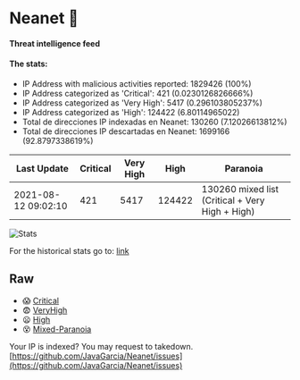 # Neanet :hocho:
#### Threat intelligence feed
#### The stats:

- IP Address with malicious activities reported: 1829426 (100%)
- IP Address categorized as 'Critical':  421 (0.0230126826666%)
- IP Address categorized as 'Very High':  5417 (0.296103805237%)
- IP Address categorized as 'High':  124422 (6.80114965022)
- Total de direcciones IP indexadas en Neanet:  130260 (7.12026613812%)
- Total de direcciones IP descartadas en Neanet:  1699166 (92.8797338619%)

| Last Update | Critical | Very High | High | Paranoia |
| --- | --- | --- | --- | --- |
| 2021-08-12 09:02:10 | 421 | 5417 | 124422 | 130260 mixed list (Critical + Very High + High)|

![Stats](https://docs.google.com/spreadsheets/d/e/2PACX-1vSnaNMIXVabIpDJjufMlzH7poXnshF3mgd8Is1g9ytUEzVsP5my4Trn8f-xkoLLQ38xpL3HtmUexLo6/pubchart?oid=501124687&format=image)

For the historical stats go to: [link](/stats.csv)
## Raw
- :scream: [Critical](https://raw.githubusercontent.com/JavaGarcia/Neanet/master/blacklists/neanet_critical.txt)
- :fearful: [VeryHigh](https://raw.githubusercontent.com/JavaGarcia/Neanet/master/blacklists/neanet_veryHigh.txtt)
- :frowning: [High](https://raw.githubusercontent.com/JavaGarcia/Neanet/master/blacklists/neanet_high.txt)
- :dizzy_face: [Mixed-Paranoia](https://raw.githubusercontent.com/JavaGarcia/Neanet/master/blacklists/neanet_all.txt)


Your IP is indexed? You may request to takedown. [https://github.com/JavaGarcia/Neanet/issues](https://github.com/JavaGarcia/Neanet/issues)
































































































































































































































































































































































































































































































































































































































































































































































































































































































































































































































































































































































































































































































































































































































































































































































































































































































































































































































































































































































































































































































































































































































































































































































































































































































































































































































































































































































































































































































































































































































































































































































































































































































































































































































































































































































































































































































































































































































































































































































































































































































































































































































































































































































































































































































































































































































































































































































































































































































































































































































































































































































































































































































































































































































































































































































































































































































































































































































































































































































































































































































































































































































































































































































































































































































































































































































































































































































































































































































































































































































































































































































































































































































































































































































































































































































































































































































































































































































































































































































































































































































































































































































































































































